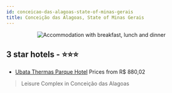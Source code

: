 ```yaml
---
id: conceicao-das-alagoas-state-of-minas-gerais
title: Conceição das Alagoas, State of Minas Gerais
---
```


<center><img src="https://static.hotelurbano.com/reservas/prod0/5/5264/556ca21c42216_4e732ced3463d06de0ca9a15b6153677.jpg" alt="Accommodation with breakfast, lunch and dinner" /></center>


##  3 star hotels - ⭐️⭐️⭐️

-    [Ubata Thermas Parque Hotel](https://us.hurb.com/hotels/conceicao-das-alagoas/ubata-thermas-parque-hotel-5264?cmp=18055) Prices from R$ 880,02
   > Leisure Complex in Conceição das Alagoas
